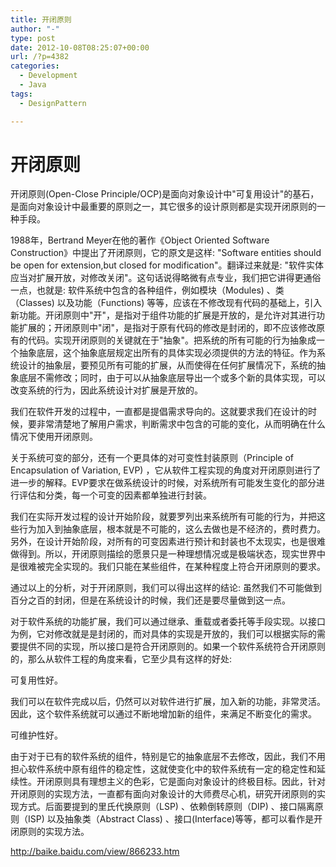 ```yaml
---
title: 开闭原则
author: "-"
type: post
date: 2012-10-08T08:25:07+00:00
url: /?p=4382
categories:
  - Development
  - Java
tags:
  - DesignPattern

---
```

# 开闭原则
开闭原则(Open-Close Principle/OCP)是面向对象设计中"可复用设计"的基石，是面向对象设计中最重要的原则之一，其它很多的设计原则都是实现开闭原则的一种手段。

1988年，Bertrand Meyer在他的著作《Object Oriented Software Construction》中提出了开闭原则，它的原文是这样: "Software entities should be open for extension,but closed for modification"。翻译过来就是: "软件实体应当对扩展开放，对修改关闭"。这句话说得略微有点专业，我们把它讲得更通俗一点，也就是: 软件系统中包含的各种组件，例如模块（Modules) 、类（Classes) 以及功能（Functions) 等等，应该在不修改现有代码的基础上，引入新功能。开闭原则中"开"，是指对于组件功能的扩展是开放的，是允许对其进行功能扩展的；开闭原则中"闭"，是指对于原有代码的修改是封闭的，即不应该修改原有的代码。实现开闭原则的关键就在于"抽象"。把系统的所有可能的行为抽象成一个抽象底层，这个抽象底层规定出所有的具体实现必须提供的方法的特征。作为系统设计的抽象层，要预见所有可能的扩展，从而使得在任何扩展情况下，系统的抽象底层不需修改；同时，由于可以从抽象底层导出一个或多个新的具体实现，可以改变系统的行为，因此系统设计对扩展是开放的。

我们在软件开发的过程中，一直都是提倡需求导向的。这就要求我们在设计的时候，要非常清楚地了解用户需求，判断需求中包含的可能的变化，从而明确在什么情况下使用开闭原则。

关于系统可变的部分，还有一个更具体的对可变性封装原则（Principle of Encapsulation of Variation, EVP) ，它从软件工程实现的角度对开闭原则进行了进一步的解释。EVP要求在做系统设计的时候，对系统所有可能发生变化的部分进行评估和分类，每一个可变的因素都单独进行封装。

我们在实际开发过程的设计开始阶段，就要罗列出来系统所有可能的行为，并把这些行为加入到抽象底层，根本就是不可能的，这么去做也是不经济的，费时费力。另外，在设计开始阶段，对所有的可变因素进行预计和封装也不太现实，也是很难做得到。所以，开闭原则描绘的愿景只是一种理想情况或是极端状态，现实世界中是很难被完全实现的。我们只能在某些组件，在某种程度上符合开闭原则的要求。

通过以上的分析，对于开闭原则，我们可以得出这样的结论: 虽然我们不可能做到百分之百的封闭，但是在系统设计的时候，我们还是要尽量做到这一点。

对于软件系统的功能扩展，我们可以通过继承、重载或者委托等手段实现。以接口为例，它对修改就是是封闭的，而对具体的实现是开放的，我们可以根据实际的需要提供不同的实现，所以接口是符合开闭原则的。如果一个软件系统符合开闭原则的，那么从软件工程的角度来看，它至少具有这样的好处: 

可复用性好。

我们可以在软件完成以后，仍然可以对软件进行扩展，加入新的功能，非常灵活。因此，这个软件系统就可以通过不断地增加新的组件，来满足不断变化的需求。

可维护性好。

由于对于已有的软件系统的组件，特别是它的抽象底层不去修改，因此，我们不用担心软件系统中原有组件的稳定性，这就使变化中的软件系统有一定的稳定性和延续性。开闭原则具有理想主义的色彩，它是面向对象设计的终极目标。因此，针对开闭原则的实现方法，一直都有面向对象设计的大师费尽心机，研究开闭原则的实现方式。后面要提到的里氏代换原则（LSP) 、依赖倒转原则（DIP) 、接口隔离原则（ISP) 以及抽象类（Abstract Class) 、接口(Interface)等等，都可以看作是开闭原则的实现方法。

http://baike.baidu.com/view/866233.htm